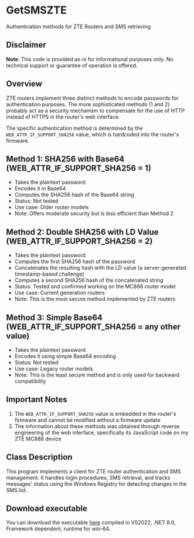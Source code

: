 # GetSMSZTE
Authentication methods for ZTE Routers and SMS retrieving

## Disclaimer
**Note**: This code is provided as-is for informational purposes only. No technical support or guarantee of operation is offered.

## Overview
ZTE routers implement three distinct methods to encode passwords for authentication purposes. The more sophisticated methods (1 and 2) probably act as a security mechanism to compensate for the use of HTTP instead of HTTPS in the router's web interface.

The specific authentication method is determined by the `WEB_ATTR_IF_SUPPORT_SHA256` value, which is hardcoded into the router's firmware.

## Method 1: SHA256 with Base64 (WEB_ATTR_IF_SUPPORT_SHA256 = 1)
- Takes the plaintext password
- Encodes it in Base64
- Computes the SHA256 hash of the Base64 string
- Status: Not tested
- Use case: Older router models
- Note: Offers moderate security but is less efficient than Method 2

## Method 2: Double SHA256 with LD Value (WEB_ATTR_IF_SUPPORT_SHA256 = 2)
- Takes the plaintext password
- Computes the first SHA256 hash of the password
- Concatenates the resulting hash with the LD value (a server-generated timestamp-based challenge)
- Computes a second SHA256 hash of the concatenated string
- Status: Tested and confirmed working on the MC888 router model
- Use case: Current generation routers
- Note: This is the most secure method implemented by ZTE routers

## Method 3: Simple Base64 (WEB_ATTR_IF_SUPPORT_SHA256 = any other value)
- Takes the plaintext password
- Encodes it using simple Base64 encoding
- Status: Not tested
- Use case: Legacy router models
- Note: This is the least secure method and is only used for backward compatibility

## Important Notes
1. The `WEB_ATTR_IF_SUPPORT_SHA256` value is embedded in the router's firmware and cannot be modified without a firmware update
2. The information about these methods was obtained through reverse engineering of the web interface, specifically its JavaScript code on my ZTE MC888 device

## Class Description
This program implements a client for ZTE router authentication and SMS management. It handles login procedures, SMS retrieval, and tracks messages' status using the Windows Registry for detecting changes in the SMS list.

## Download executable
You can download the executable [here](https://github.com/Explo-bot/GetSMSZTE/blob/e0ae70c936f00fc2085131207a740c1c2da05ed5/GetSMSZTE.exe) compiled in VS2022, .NET 8.0, Framework dependent, runtime for win-64.
